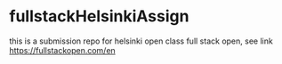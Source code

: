 # fullstackHelsinkiAssign
this is a submission repo for helsinki open class full stack open, see link https://fullstackopen.com/en 